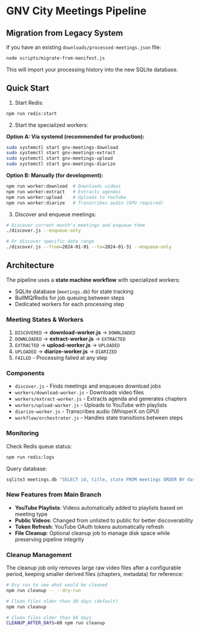 # GNV City Meetings Pipeline

## Migration from Legacy System

If you have an existing `downloads/processed-meetings.json` file:
```bash
node scripts/migrate-from-manifest.js
```

This will import your processing history into the new SQLite database.

## Quick Start

1. Start Redis:
```bash
npm run redis:start
```

2. Start the specialized workers:

**Option A: Via systemd (recommended for production):**
```bash
sudo systemctl start gnv-meetings-download
sudo systemctl start gnv-meetings-extract  
sudo systemctl start gnv-meetings-upload
sudo systemctl start gnv-meetings-diarize
```

**Option B: Manually (for development):**
```bash
npm run worker:download  # Downloads videos
npm run worker:extract   # Extracts agendas  
npm run worker:upload    # Uploads to YouTube
npm run worker:diarize   # Transcribes audio (GPU required)
```

3. Discover and enqueue meetings:
```bash
# Discover current month's meetings and enqueue them
./discover.js --enqueue-only

# Or discover specific date range
./discover.js --from=2024-01-01 --to=2024-01-31 --enqueue-only
```

## Architecture

The pipeline uses a **state machine workflow** with specialized workers:
- SQLite database (`meetings.db`) for state tracking
- BullMQ/Redis for job queuing between steps
- Dedicated workers for each processing step

### Meeting States & Workers

1. `DISCOVERED` → **download-worker.js** → `DOWNLOADED`
2. `DOWNLOADED` → **extract-worker.js** → `EXTRACTED` 
3. `EXTRACTED` → **upload-worker.js** → `UPLOADED`
4. `UPLOADED` → **diarize-worker.js** → `DIARIZED`
5. `FAILED` - Processing failed at any step

### Components

- `discover.js` - Finds meetings and enqueues download jobs
- `workers/download-worker.js` - Downloads video files
- `workers/extract-worker.js` - Extracts agenda and generates chapters
- `workers/upload-worker.js` - Uploads to YouTube with playlists
- `diarize-worker.js` - Transcribes audio (WhisperX on GPU)
- `workflow/orchestrator.js` - Handles state transitions between steps

### Monitoring

Check Redis queue status:
```bash
npm run redis:logs
```

Query database:
```bash
sqlite3 meetings.db "SELECT id, title, state FROM meetings ORDER BY date DESC LIMIT 10;"
```

### New Features from Main Branch

- **YouTube Playlists**: Videos automatically added to playlists based on meeting type
- **Public Videos**: Changed from unlisted to public for better discoverability  
- **Token Refresh**: YouTube OAuth tokens automatically refresh
- **File Cleanup**: Optional cleanup job to manage disk space while preserving pipeline integrity

### Cleanup Management

The cleanup job only removes large raw video files after a configurable period, keeping smaller derived files (chapters, metadata) for reference:

```bash
# Dry run to see what would be cleaned
npm run cleanup -- --dry-run

# Clean files older than 30 days (default)
npm run cleanup

# Clean files older than 60 days
CLEANUP_AFTER_DAYS=60 npm run cleanup
```